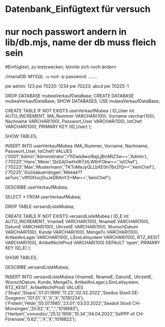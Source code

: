 # Datenbank_Einfügtext für versuch
# nur noch passwort andern in lib/db.mjs, name der db muss fleich sein
#Einfügtext, zu testzwecken, könnte sich noch ändern

//mariaDB:
MYSQL -u root -p
password: .......

pw admin:   123
pw 70220:   1234
pw 70223:   abcd
pw 70225:   1


DROP DATABASE mubeaVerkaufDataBase;
CREATE DATABASE mubeaVerkaufDataBase;
SHOW DATABASES;
USE mubeaVerkaufDataBase;

 
CREATE TABLE IF NOT EXISTS userVerkaufMubea (
ID_User int AUTO_INCREMENT,
MA_Nummer VARCHAR(100),
Vorname varchar(100),
Nachname VARCHAR(100),
Passwort_User VARCHAR(100),
IstChef VARCHAR(100),
PRIMARY KEY (ID_User)
);

 
SHOW TABLES;

INSERT INTO userVerkaufMubea
(MA_Nummer, Vorname, Nachname, Passwort_User, IstChef)
VALUES 
('0001','Admin','Administrator','rTtGwkAwxI6ajLjBmMtZ3w==','Admin'),
('70220','Hans','Meier','QsS4jOwHxRt7ztLW6rFOkw==','istChef'),
('70223','Max','Mustermann','TKToMaJyQLLbXE0n7Bx2fQ==','keinChef'),
('70225','Güööääuendogan','Mééàè??aeTurc','v9fOXIvcjOuJeDRAnY2+Mw==','keinChef');

 
DESCRIBE userVerkaufMubea;

SELECT * FROM userVerkaufMubea;





DROP TABLE versandListeMubea;

CREATE TABLE IF NOT EXISTS versandListeMubea (
ID_E int AUTO_INCREMENT, 
VnameE VARCHAR(100),
NnameE VARCHAR(100),
DatumE VARCHAR(100),
UhrzeitE VARCHAR(100),
WunschDatum VARCHAR(100),
Kunde VARCHAR(100),
MengeTo VARCHAR(100),
ArtikelAnLager VARCHAR(100),
LSimLeitsystem VARCHAR(100),
RTZ_KESIT VARCHAR(100),
ArtikelNichtProd VARCHAR(100)  DEFAULT 'open',
PRIMARY KEY (ID_E)
);

SHOW TABLES;

DESCRIBE versandListeMubea;

INSERT INTO versandListeMubea
(VnameE, NnameE, DatumE, UhrzeitE, WunschDatum, Kunde, MengeTo, ArtikelAnLager,LSimLeitsystem, RTZ_KESIT, ArtikelNichtProd)
VALUES 
('Stups','Stupsi','01.01.1999','11.23','02.02.2022','Sexdus Stoxll DE-Doxgexrn','101.51','X','X','X','10181234'),
('Frölein','Hilde','05.07.1985','23.01','03.03.2022','Sexdoll Stoxll CH-Münsingen','20.62','X','','','1018883'),
('Herbert','vonundzu','25.12.1956','15.34','04.04.2022','SePPP xll CH-Förensee','0.62','','X','X','1018822');
